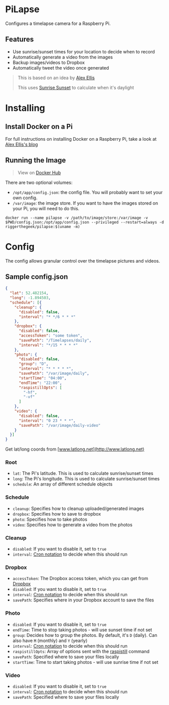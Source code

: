 # PiLapse

Configures a timelapse camera for a Raspberry Pi.

## Features

 - Use sunrise/sunset times for your location to decide when to record
 - Automatically generate a video from the images
 - Backup images/videos to Dropbox
 - Automatically tweet the video once generated

> This is based on an idea by [Alex Ellis](http://blog.alexellis.io/raspberry-pi-timelapse)
>
> This uses [Sunrise Sunset](http://sunrise-sunset.org/api) to calculate when it's daylight

# Installing

## Install Docker on a Pi

For full instructions on installing Docker on a Raspberry Pi, take a look at
[Alex Ellis's blog](http://blog.alexellis.io/getting-started-with-docker-on-raspberry-pi)

## Running the Image

> View on [Docker Hub](https://hub.docker.com/r/riggerthegeek/pilapse/)

There are two optional volumes:
 - `/opt/app/config.json`: the config file. You will probably want to set your own config.
 - `/var/image`: the image store. If you want to have the images stored on your Pi, you will need to do this.


```
docker run --name pilapse -v /path/to/image/store:/var/image -v $PWD/config.json:/opt/app/config.json --privileged --restart=always -d riggerthegeek/pilapse:$(uname -m)
```

# Config

The config allows granular control over the timelapse pictures and videos.

## Sample config.json

```json
{
  "lat": 52.482154,
  "long": -1.894503,
  "schedule": [{
    "cleanup": {
      "disabled": false,
      "interval": "* */6 * * *"
    },
    "dropbox": {
      "disabled": false,
      "accessToken": "some token",
      "savePath": "/Timelapses/daily",
      "interval": "*/15 * * * *"
    },
    "photo": {
      "disabled": false,
      "group": "D",
      "interval": "* * * * *",
      "savePath": "/var/image/daily",
      "startTime": "04:00",
      "endTime": "22:00",
      "raspistillOpts": [
        "-hf",
        "-vf"
      ]
    },
    "video": {
      "disabled": false,
      "interval": "0 23 * * *",
      "savePath": "/var/image/daily-video"
    }
  }]
}
```

Get lat/long coords from [www.latlong.net](http://www.latlong.net)

### Root

- `lat`: The Pi's latitude. This is used to calculate sunrise/sunset times
- `long`: The Pi's longitude. This is used to calculate sunrise/sunset times
- `schedule`: An array of different schedule objects

### Schedule

- `cleanup`: Specifies how to cleanup uploaded/generated images
- `dropbox`: Specifies how to save to dropbox
- `photo`: Specifies how to take photos
- `video`: Specifies how to generate a video from the photos

### Cleanup

- `disabled`: If you want to disable it, set to `true`
- `interval`: [Cron notation](https://crontab.guru) to decide when this should run

### Dropbox

- `accessToken`: The Dropbox access token, which you can get from [Dropbox](https://www.dropbox.com/developers/apps)
- `disabled`: If you want to disable it, set to `true`
- `interval`: [Cron notation](https://crontab.guru) to decide when this should run
- `savePath`: Specifies where in your Dropbox account to save the files

### Photo

- `disabled`: If you want to disable it, set to `true`
- `endTime`: Time to stop taking photos - will use sunset time if not set
- `group`: Decides how to group the photos. By default, it's `D` (daily). Can also have `M` (monthly) and `Y` (yearly)
- `interval`: [Cron notation](https://crontab.guru) to decide when this should run
- `raspistillOpts`: Array of options sent with the [raspistill](https://www.raspberrypi.org/documentation/usage/camera/raspicam/raspistill.md) command
- `savePath`: Specified where to save your files locally
- `startTime`: Time to start taking photos - will use sunrise time if not set

### Video
- `disabled`: If you want to disable it, set to `true`
- `interval`: [Cron notation](https://crontab.guru) to decide when this should run
- `savePath`: Specified where to save your files locally
